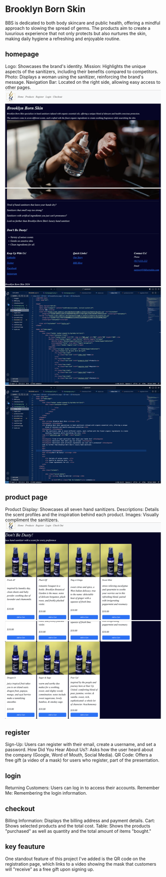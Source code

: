 # Brooklyn Born Skin
BBS is dedicated to both body skincare and public health, offering a mindful approach to slowing the spread of germs. The products aim to create a luxurious experience that not only protects but also nurtures the skin, making daily hygiene a refreshing and enjoyable routine. 
## homepage
Logo: Showcases the brand's identity. Mission: Highlights the unique aspects of the sanitizers, including their benefits compared to competitors. Photo: Displays a woman using the sanitizer, reinforcing the brand's message. Navigation Bar: Located on the right side, allowing easy access to other pages.
![home](homepage.png)
![home](homepage2.png)
![home](hpcode.png)
![home](hpcode2.png)
## product page 
Product Display: Showcases all seven hand sanitizers. Descriptions: Details the scent profiles and the inspiration behind each product. Images: Visually compliment the sanitizers.
![home](productpage.png)
![home](productpage2.png)
## register 
Sign-Up: Users can register with their email, create a username, and set a password. How Did You Hear About Us?: Asks how the user heard about the company (Google, Word of Mouth, Social Media). QR Code: Offers a free gift (a video of a mask) for users who register, part of the presentation.
## login 
Returning Customers: Users can log in to access their accounts. Remember Me: Remembering the login information.
## checkout 
Billing Information: Displays the billing address and payment details. Cart: Shows selected products and the total cost. Table: Shows the products "purchased" as well as quantity and the total amount of items "bought."
## key feauture
One standout feature of this project I've added is the QR code on the registration page, which links to a video showing the mask that customers will "receive" as a free gift upon signing up.



